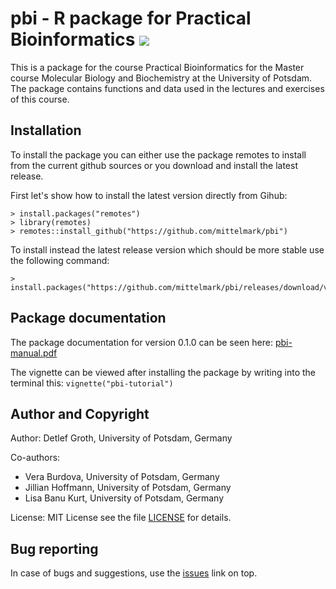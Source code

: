 # pbi - R package for Practical Bioinformatics ![](../../actions/workflows/r.yml/badge.svg)

This is a package  for the  course  Practical  Bioinformatics  for the  Master
course Molecular Biology and Biochemistry at the University of Potsdam.
The package contains functions and data used in the lectures and exercises of this course.

## Installation

To install the package you can either use the package  remotes to install from
the current github sources or you download and install the latest release.

First let's show how to install the latest version directly from Gihub:

```
> install.packages("remotes")
> library(remotes)
> remotes::install_github("https://github.com/mittelmark/pbi")
```

To install instead the latest release version which should be more stable use the following command:

```
> install.packages("https://github.com/mittelmark/pbi/releases/download/v0.1.1/pbi_0.1.1.tar.gz")
```

## Package documentation

The package documentation for version 0.1.0 can be seen here: [pbi-manual.pdf](https://github.com/mittelmark/pbi/files/14588148/pbi-manual.pdf)

The vignette can be viewed after installing the package by writing into the terminal this: `vignette("pbi-tutorial")`


## Author and Copyright

Author: Detlef Groth, University of Potsdam, Germany

Co-authors: 

- Vera Burdova, University of Potsdam, Germany
- Jillian Hoffmann, University of Potsdam, Germany
- Lisa Banu Kurt, University of Potsdam, Germany

License: MIT License see the file [LICENSE](LICENSE) for details.

## Bug reporting

In case of bugs and suggestions, use the [issues](../../issues) link on top.

